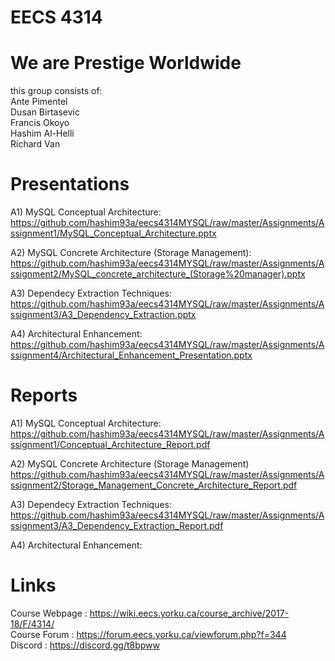 # EECS 4314
# We are Prestige Worldwide
this group consists of:   
Ante Pimentel      
Dusan Birtasevic      
Francis Okoyo     
Hashim Al-Helli   
Richard Van

# Presentations
A1) MySQL Conceptual Architecture: https://github.com/hashim93a/eecs4314MYSQL/raw/master/Assignments/Assignment1/MySQL_Conceptual_Architecture.pptx

A2) MySQL Concrete Architecture (Storage Management): https://github.com/hashim93a/eecs4314MYSQL/raw/master/Assignments/Assignment2/MySQL_concrete_architecture_(Storage%20manager).pptx

A3) Dependecy Extraction Techniques:
https://github.com/hashim93a/eecs4314MYSQL/raw/master/Assignments/Assignment3/A3_Dependency_Extraction.pptx

A4) Architectural Enhancement:
https://github.com/hashim93a/eecs4314MYSQL/raw/master/Assignments/Assignment4/Architectural_Enhancement_Presentation.pptx

# Reports
A1) MySQL Conceptual Architecture: https://github.com/hashim93a/eecs4314MYSQL/raw/master/Assignments/Assignment1/Conceptual_Architecture_Report.pdf

A2) MySQL Concrete Architecture (Storage Management)
https://github.com/hashim93a/eecs4314MYSQL/raw/master/Assignments/Assignment2/Storage_Management_Concrete_Architecture_Report.pdf

A3) Dependecy Extraction Techniques:
https://github.com/hashim93a/eecs4314MYSQL/raw/master/Assignments/Assignment3/A3_Dependency_Extraction_Report.pdf

A4) Architectural Enhancement:

# Links
Course Webpage : https://wiki.eecs.yorku.ca/course_archive/2017-18/F/4314/    
Course Forum : https://forum.eecs.yorku.ca/viewforum.php?f=344  
Discord : https://discord.gg/t8bpww
